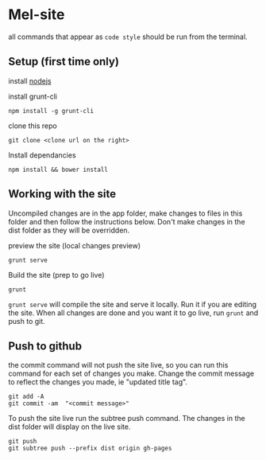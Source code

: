 Mel-site
========



all commands that appear as `code style` should be run from the terminal.

Setup (first time only)
---
install [nodejs](http://nodejs.org/)

install grunt-cli
```
npm install -g grunt-cli
```

clone this repo

```
git clone <clone url on the right>
```

Install dependancies 
```
npm install && bower install
```

Working with the site
---

Uncompiled changes are in the app folder, make changes to files in this folder and then follow the instructions below. Don't make changes in the dist folder as they will be overridden. 

preview the site (local changes preview)
```
grunt serve
```
Build the site (prep to go live)
```
grunt
```
`grunt serve` will compile the site and serve it locally. Run it if you are editing the site.
When all changes are done and you want it to go live, run `grunt` and push to git.

Push to github
---
the commit command will not push the site live, so you can run this command for each set of changes you make. Change the commit message to reflect the changes you made, ie "updated title tag". 
```
git add -A
git commit -am  "<commit message>"
```

To push the site live run the subtree push command. The changes in the dist folder will display on the live site.
```
git push
git subtree push --prefix dist origin gh-pages
```
